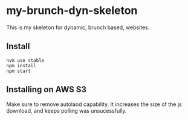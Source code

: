 # my-brunch-dyn-skeleton

This is my skeleton for dynamic, brunch based, websites.

## Install

```auto
nvm use stable
npm install
npm start
```

## Installing on AWS S3

Make sure to remove autolaod capability. It increases the size of the js download,
and keeps polling was unsucessfully.
